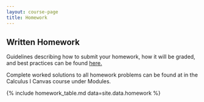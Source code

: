 ```yaml
---
layout: course-page
title: Homework
---
```


## Written Homework 


Guidelines describing how to submit your homework, how it will be graded, and best practices can be found [here.](assets/homework/wrh-guidelines.pdf)

Complete worked solutions to all homework problems can be found at in the Calculus I Canvas course under Modules.

{% include homework_table.md  data=site.data.homework %}
